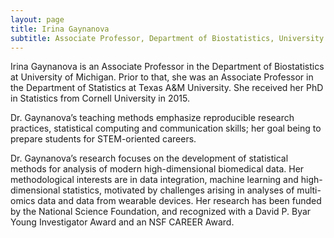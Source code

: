 ```yaml
---
layout: page
title: Irina Gaynanova
subtitle: Associate Professor, Department of Biostatistics, University of Michigan
---
```


Irina Gaynanova is an Associate Professor in the Department of Biostatistics at University of Michigan. Prior to that, she was an Associate Professor in the Department of Statistics at Texas A&M University. She received her PhD in Statistics from Cornell University in 2015. 

Dr. Gaynanova’s teaching methods emphasize reproducible research practices, statistical computing and communication skills; her goal being to prepare students for STEM-oriented careers. <!--Her teaching has been recognized with a Cornelia Ye Outstanding Teaching Assistant Award at Cornell University, she also serves as a faculty mentor in the Academy for Future Faculty at Texas A&M University.-->

Dr. Gaynanova’s research focuses on the development of statistical
methods for analysis of modern high-dimensional biomedical data. Her methodological interests are in data integration, machine learning and high-dimensional statistics, motivated by challenges arising in analyses of multi-omics data and data from wearable devices. Her research has been funded by the National Science Foundation, and recognized with a David P. Byar Young Investigator Award and an NSF CAREER Award.



